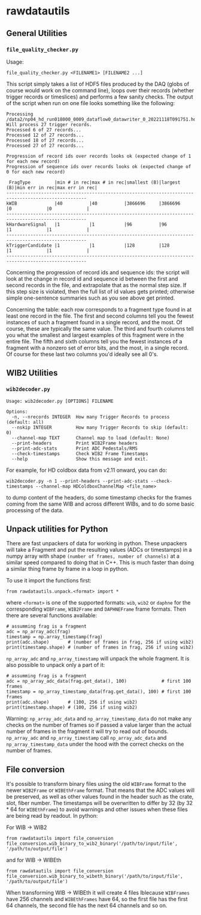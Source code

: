 # rawdatautils

## General Utilities

### `file_quality_checker.py`

Usage:
```
file_quality_checker.py <FILENAME1> [FILENAME2 ...]
```

This script simply takes a list of HDF5 files produced by the DAQ (globs of course would work on the command line), loops over their records (whether trigger records or timeslices) and performs a few sanity checks. The output of the script when run on one file looks something like the following:
```
Processing /data2/np04_hd_run018000_0009_dataflow0_datawriter_0_20221118T091751.hdf5.copied...
Will process 27 trigger records.
Processed 6 of 27 records...
Processed 12 of 27 records...
Processed 18 of 27 records...
Processed 27 of 27 records...

Progression of record ids over records looks ok (expected change of 1 for each new record)
Progression of sequence ids over records looks ok (expected change of 0 for each new record)

 FragType         |min # in rec|max # in rec|smallest (B)|largest (B)|min err in rec|max err in rec|
----------------------------------------------------------------------------------------------------
kWIB              |40          |40          |3866696     |3866696    |0             |0             |
----------------------------------------------------------------------------------------------------
kHardwareSignal   |1           |1           |96          |96         |1             |1             |
----------------------------------------------------------------------------------------------------
kTriggerCandidate |1           |1           |128         |128        |1             |1             |
----------------------------------------------------------------------------------------------------
```
Concerning the progression of record ids and sequence ids: the script will look at the change in record id and sequence id between the first and second records in the file, and extrapolate that as the normal step size. If this step size is violated, then the full list of id values gets printed; otherwise simple one-sentence summaries such as you see above get printed. 

Concerning the table: each row corresponds to a fragment type found in at least one record in the file. The first and second columns tell you the fewest instances of such a fragment found in a single record, and the most. Of course, these are typically the same value. The third and fourth columns tell you what the smallest and largest examples of this fragment were in the entire file. The fifth and sixth columns tell you the fewest instances of a fragment with a nonzero set of error bits, and the most, in a single record. Of course for these last two columns you'd ideally see all 0's. 

## WIB2	Utilities

### `wib2decoder.py`

```
Usage: wib2decoder.py [OPTIONS] FILENAME

Options:
  -n, --nrecords INTEGER  How many Trigger Records to process (default: all)
  --nskip INTEGER         How many Trigger Records to skip (default: 0)
  --channel-map TEXT      Channel map to load (default: None)
  --print-headers         Print WIB2Frame headers
  --print-adc-stats       Print ADC Pedestals/RMS
  --check-timestamps      Check WIB2 Frame Timestamps
  --help                  Show this message and exit.
```

For example, for HD coldbox data from v2.11 onward, you can do:
```
wib2decoder.py -n 1 --print-headers --print-adc-stats --check-timestamps --channel-map HDColdboxChannelMap <file_name>
```
to dump content of the headers, do some timestamp checks for the frames coming from the same WIB and across different WIBs, and to do some basic processing of the data.

## Unpack utilities for Python

There are fast unpackers of data for working in python. These unpackers will
take a Fragment and put the resulting values (ADCs or timestamps) in a numpy
array with shape `(number of frames, number of channels)` at a similar speed
compared to doing that in C++. This is much faster than doing a similar thing
frame by frame in a loop in python.

To use it import the functions first:
```
from rawdatautils.unpack.<format> import *
```
where `<format>` is one of the supported formats: `wib`, `wib2` or `daphne` for
the corresponding `WIBFrame`, `WIB2Frame` and `DAPHNEFrame` frame formats. Then
there are several functions available:
```
# assumming frag is a fragment
adc = np_array_adc(frag)
timestamp = np.array_timestamp(frag)
print(adc.shape)       # (number of frames in frag, 256 if using wib2)
print(timestamp.shape) # (number of frames in frag, 256 if using wib2)
```
`np_array_adc` and `np_array_timestamp` will unpack the whole fragment. It is also possible to unpack only a part of it:
```
# assumming frag is a fragment
adc = np_array_adc_data(frag.get_data(), 100)             # first 100 frames
timestamp = np_array_timestamp_data(frag.get_data(), 100) # first 100 frames
print(adc.shape)       # (100, 256 if using wib2)
print(timestamp.shape) # (100, 256 if using wib2)
```
Warning: `np_array_adc_data` and `np_array_timestamp_data` do not make any
checks on the number of frames so if passed a value larger than the actual
number of frames in the fragment it will try to read out of bounds.
`np_array_adc` and `np_array_timestamp` call `np_array_adc_data` and
`np_array_timestamp_data` under the hood with the correct checks on the number
of frames.

## File conversion
It's possible to transform binary files using the old `WIBFrame` format to the
newer `WIB2Frame` or `WIBEthFrame` format. That means that the ADC values will
be preserved, as well as other values found in the header such as the crate,
slot, fiber number. The timestamps will be overwritten to differ by 32 (by 32 *
64 for `WIBEthFrame`) to avoid warnings and other issues when these files are
being read by readout. In python:

For WIB -> WIB2
```
from rawdatautils import file_conversion
file_conversion.wib_binary_to_wib2_binary('/path/to/input/file', '/path/to/output/file')
```
and for WIB -> WIBEth
```
from rawdatautils import file_conversion
file_conversion.wib_binary_to_wibeth_binary('/path/to/input/file', '/path/to/output/file')
```

When transforming WIB -> WIBEth it will create 4 files lblecause `WIBFrames`
have 256 channels and `WIBEthFrames` have 64, so the first file has the first 64
channels, the second file has the next 64 channels and so on.


